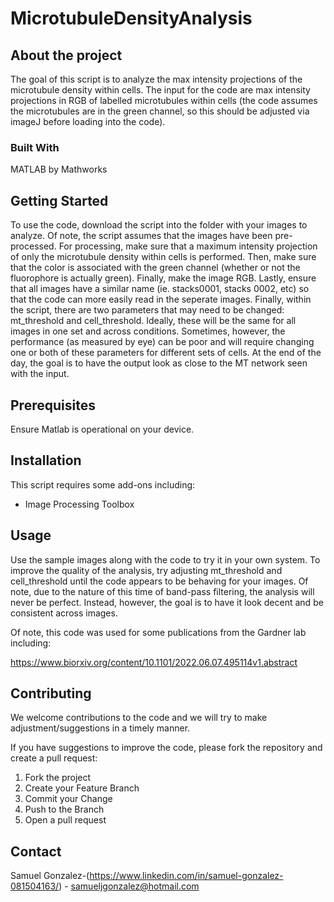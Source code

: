 # MicrotubuleDensityAnalysis
## About the project
The goal of this script is to analyze the max intensity projections of the microtubule density within cells. The input for the code are max intensity projections in RGB of labelled microtubules within cells (the code assumes the microtubules are in the green channel, so this should be adjusted via imageJ before loading into the code). 


### Built With
MATLAB by Mathworks

## Getting Started

To use the code, download the script into the folder with your images to analyze. Of note, the script assumes that the images have been pre-processed. For processing, make sure that a maximum intensity projection of only the microtubule density within cells is performed. Then, make sure that the color is associated with the green channel (whether or not the fluorophore is actually green). Finally, make the image RGB. Lastly, ensure that all images have a similar name (ie. stacks0001, stacks 0002, etc) so that the code can more easily read in the seperate images. Finally, within the script, there are two parameters that may need to be changed: mt_threshold and cell_threshold. Ideally, these will be the same for all images in one set and across conditions. Sometimes, however, the performance (as measured by eye) can be poor and will require changing one or both of these parameters for different sets of cells. At the end of the day, the goal is to have the output look as close to the MT network seen with the input. 

## Prerequisites

Ensure Matlab is operational on your device. 

## Installation

This script requires some add-ons including: 
- Image Processing Toolbox


## Usage

Use the sample images along with the code to try it in your own system. To improve the quality of the analysis, try adjusting mt_threshold and cell_threshold until the code appears to be behaving for your images. Of note, due to the nature of this time of band-pass filtering, the analysis will never be perfect. Instead, however, the goal is to have it look decent and be consistent across images. 

Of note, this code was used for some publications from the Gardner lab including: 

https://www.biorxiv.org/content/10.1101/2022.06.07.495114v1.abstract 

## Contributing

We welcome contributions to the code and we will try to make adjustment/suggestions in a timely manner.

If you have suggestions to improve the code, please fork the repository and create a pull request: 

1. Fork the project
2. Create your Feature Branch
3. Commit your Change
4. Push to the Branch
5. Open a pull request


## Contact

Samuel Gonzalez-(https://www.linkedin.com/in/samuel-gonzalez-081504163/) - samueljgonzalez@hotmail.com


